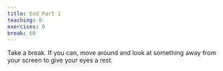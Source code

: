 ```yaml
---
title: End Part 1
teaching: 0
exercises: 0
break: 60
---
```


Take a break. If you can, move around and look at something away from your screen to give your eyes a rest.


